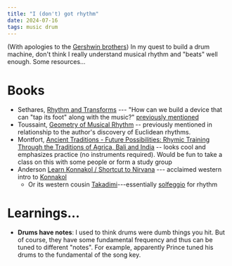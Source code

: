 ```yaml
---
title: "I (don't) got rhythm"
date: 2024-07-16
tags: music drum
---
```


(With apologies to the [Gershwin brothers](https://en.wikipedia.org/wiki/I_Got_Rhythm))  In my quest to build a drum machine, don't think I really understand musical rhythm and "beats" well enough.  Some resources...

# Books

- Sethares, [Rhythm and Transforms](https://sethares.engr.wisc.edu/RT.html) --- "How can we build a device that can "tap its foot" along with the music?" [previously mentioned]()
-  Toussaint, [Geometry of Musical Rhythm]() -- previously mentioned in relationship to the author's discovery of Euclidean rhythms.
- Montfort, [Ancient Traditions - Future Possibilities: Rhymic Training Through the Traditions of Agrica, Bali and India](https://www.ancient-future.com/atfp.html) -- looks cool and emphasizes practice (no instruments required). Would be fun to take a class on this with some people or form a study group
- Anderson [Learn Konnakol / Shortcut to Nirvana](https://www.henrikandersenwebshop.com/products/learn-konnakol) --- acclaimed western intro to [Konnakol](https://en.wikipedia.org/wiki/Konnakol)
    - Or its western cousin [Takadimi](https://en.wikipedia.org/wiki/Takadimi)---essentially [solfeggio](https://en.wikipedia.org/wiki/Solf%C3%A8ge) for rhythm


# Learnings...

- **Drums have notes**: I used to think drums were dumb things you hit. But of course, they have some fundamental frequency and thus can be tuned to different "notes".  For example, apparently Prince tuned his drums to the fundamental of the song key.
